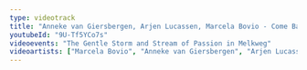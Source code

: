 ```yaml
---
type: videotrack
title: "Anneke van Giersbergen, Arjen Lucassen, Marcela Bovio - Come Back to Me (Ayreon)"
youtubeId: "9U-Tf5YCo7s"
videoevents: "The Gentle Storm and Stream of Passion in Melkweg"
videoartists: ["Marcela Bovio", "Anneke van Giersbergen", "Arjen Lucassen"]
---
```

